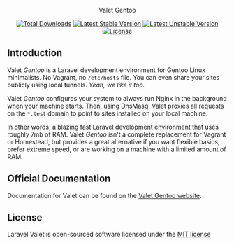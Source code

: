 <p align="center">Valet Gentoo</p>

<p align="center">
<a href="https://packagist.org/packages/DrewWaltonsTech/valet-gentoo"><img src="https://poser.pugx.org/DrewWaltonsTech/valet-gentoo/downloads.svg" alt="Total Downloads"></a>
<a href="https://packagist.org/packages/DrewWaltonsTech/valet-gentoo"><img src="https://poser.pugx.org/DrewWaltonsTech/valet-gentoo/v/stable.svg" alt="Latest Stable Version"></a>
<a href="https://packagist.org/packages/DrewWaltonsTech/valet-gentoo"><img src="https://poser.pugx.org/DrewWaltonsTech/valet-gentoo/v/unstable.svg" alt="Latest Unstable Version"></a>
<a href="https://packagist.org/packages/DrewWaltonsTech/valet-gentoo"><img src="https://poser.pugx.org/DrewWaltonsTech/valet-gentoo/license.svg" alt="License"></a>
</p>

## Introduction

Valet *Gentoo* is a Laravel development environment for Gentoo Linux minimalists. No Vagrant, no `/etc/hosts` file. You can even share your sites publicly using local tunnels. _Yeah, we like it too._

Valet *Gentoo* configures your system to always run Nginx in the background when your machine starts. Then, using [DnsMasq](https://en.wikipedia.org/wiki/Dnsmasq), Valet proxies all requests on the `*.test` domain to point to sites installed on your local machine.

In other words, a blazing fast Laravel development environment that uses roughly 7mb of RAM. Valet *Gentoo* isn't a complete replacement for Vagrant or Homestead, but provides a great alternative if you want flexible basics, prefer extreme speed, or are working on a machine with a limited amount of RAM.

## Official Documentation

Documentation for Valet can be found on the [Valet Gentoo website](https://drewwaltonstech.github.io/valet-gentoo/).

## License

Laravel Valet is open-sourced software licensed under the [MIT license](http://opensource.org/licenses/MIT)
